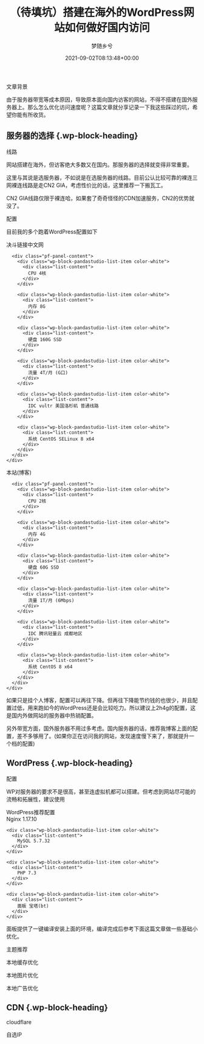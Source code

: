 ﻿---
title: （待填坑）搭建在海外的WordPress网站如何做好国内访问
author: 梦随乡兮
type: post
date: 2021-09-02T08:13:48+00:00
url: /wordpress-cdn-cn.html
featured_image: https://r2.imsxx.com/wp-content/uploads/2021/09/banner-wordpress.png
views:
  - 710
日志头图:
  - https://r2.imsxx.com/wp-content/uploads/2021/09/banner-wordpress.png
categories:
  - 笔记
tags:
  - cloudflare
  - wordpress
  - 网站优化

slug: "wordpress-cdn-cn"
---
<div class="wp-block-pandastudio-title">
  <div class="title_style_01">
    <p>
      文章背景
    </p>
  </div>
</div>

由于服务器带宽等成本原因，导致原本面向国内访客的网站，不得不搭建在国外服务器上。那么怎么优化访问速度呢？这篇文章就分享记录一下我这些踩过的坑，希望你能有所收货。

## 服务器的选择 {.wp-block-heading}

<div class="wp-block-pandastudio-title">
  <div class="title_style_01">
    <p>
      线路
    </p>
  </div>
</div>

网站搭建在海外，但访客绝大多数又在国内。那服务器的选择就变得非常重要。

这里与其说是选服务器，不如说是在选服务器的线路。目前公认比较可靠的裸连三网裸连线路是走CN2 GIA，考虑性价比的话，这里推荐一下搬瓦工。

CN2 GIA线路仅限于裸连哈，如果套了奇奇怪怪的CDN加速服务，CN2的优势就没了。

<div class="wp-block-pandastudio-title">
  <div class="title_style_01">
    <p>
      配置
    </p>
  </div>
</div>

目前我的多个跑着WordPress配置如下

<div class="wp-block-columns is-layout-flex wp-container-core-columns-is-layout-9d6595d7 wp-block-columns-is-layout-flex">
  <div class="wp-block-column is-layout-flow wp-block-column-is-layout-flow">
    <div class="wp-block-pandastudio-list color-error">
      <div class="pf-panel-title">
        决斗链接中文网
      </div>
      
      <div class="pf-panel-content">
        <div class="wp-block-pandastudio-list-item color-white">
          <div class="list-content">
            CPU 4核
          </div>
        </div>
        
        <div class="wp-block-pandastudio-list-item color-white">
          <div class="list-content">
            内存 8G
          </div>
        </div>
        
        <div class="wp-block-pandastudio-list-item color-white">
          <div class="list-content">
            硬盘 160G SSD
          </div>
        </div>
        
        <div class="wp-block-pandastudio-list-item color-white">
          <div class="list-content">
            流量 4T/月 (G口)
          </div>
        </div>
        
        <div class="wp-block-pandastudio-list-item color-white">
          <div class="list-content">
            IDC vultr 美国洛杉矶 普通线路
          </div>
        </div>
        
        <div class="wp-block-pandastudio-list-item color-white">
          <div class="list-content">
            系统 CentOS SELinux 8 x64
          </div>
        </div>
      </div>
    </div>
  </div>
  
  <div class="wp-block-column is-layout-flow wp-block-column-is-layout-flow">
    <div class="wp-block-pandastudio-list color-info">
      <div class="pf-panel-title">
        本站(博客)
      </div>
      
      <div class="pf-panel-content">
        <div class="wp-block-pandastudio-list-item color-white">
          <div class="list-content">
            CPU 2核
          </div>
        </div>
        
        <div class="wp-block-pandastudio-list-item color-white">
          <div class="list-content">
            内存 4G
          </div>
        </div>
        
        <div class="wp-block-pandastudio-list-item color-white">
          <div class="list-content">
            硬盘 60G SSD
          </div>
        </div>
        
        <div class="wp-block-pandastudio-list-item color-white">
          <div class="list-content">
            流量 1T/月 (6Mbps)
          </div>
        </div>
        
        <div class="wp-block-pandastudio-list-item color-white">
          <div class="list-content">
            IDC 腾讯轻量云 成都地区
          </div>
        </div>
        
        <div class="wp-block-pandastudio-list-item color-white">
          <div class="list-content">
            系统 CentOS 8 x64
          </div>
        </div>
      </div>
    </div>
  </div>
</div>

如果只是挂个人博客，配置可以再往下降。但再往下降能节约钱的也很少，并且配置过低，用来跑如今的WordPress还是会比较吃力。所以建议上2h4g的配置，这是国内外做网站的服务器中热销配置。

另外带宽方面，国外服务器不用过多考虑。国内服务器的话，推荐我博客上面的配置，差不多够用了。(如果你正在访问我的网站，发现速度慢下来了，那就提升一个档的配置)

## WordPress {.wp-block-heading}

<div class="wp-block-pandastudio-title">
  <div class="title_style_01">
    <p>
      配置
    </p>
  </div>
</div>

WP对服务器的要求不是很高，甚至连虚拟机都可以搭建。但考虑到网站尽可能的流畅和拓展性，建议使用

<div class="wp-block-pandastudio-list color-success">
  <div class="pf-panel-title">
    WordPress推荐配置
  </div>
  
  <div class="pf-panel-content">
    <div class="wp-block-pandastudio-list-item color-white">
      <div class="list-content">
        Nginx 1.17.10
      </div>
    </div>
    
    <div class="wp-block-pandastudio-list-item color-white">
      <div class="list-content">
        MySQL 5.7.32
      </div>
    </div>
    
    <div class="wp-block-pandastudio-list-item color-white">
      <div class="list-content">
        PHP 7.3
      </div>
    </div>
    
    <div class="wp-block-pandastudio-list-item color-white">
      <div class="list-content">
        面板 宝塔(bt)
      </div>
    </div>
  </div>
</div>

面板提供了一键编译安装上面的环境，编译完成后参考下面这篇文章做一些基础小优化。

<div class="wp-block-pandastudio-title">
  <div class="title_style_01">
    <p>
      主题推荐
    </p>
  </div>
</div>





<div class="wp-block-pandastudio-title">
  <div class="title_style_01">
    <p>
      本地缓存优化
    </p>
  </div>
</div>





<div class="wp-block-pandastudio-title">
  <div class="title_style_01">
    <p>
      本地图片优化
    </p>
  </div>
</div>







<div class="wp-block-pandastudio-title">
  <div class="title_style_01">
    <p>
      本地广告优化
    </p>
  </div>
</div>







## CDN {.wp-block-heading}

<div class="wp-block-pandastudio-title">
  <div class="title_style_01">
    <p>
      cloudflare
    </p>
  </div>
</div>

<div class="wp-block-pandastudio-title">
  <div class="title_style_01">
    <p>
      自选IP
    </p>
  </div>
</div>
